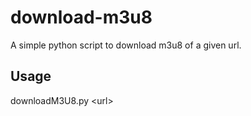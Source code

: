# download-m3u8
A simple python script to download m3u8 of a given url.
## Usage
downloadM3U8.py \<url\>
